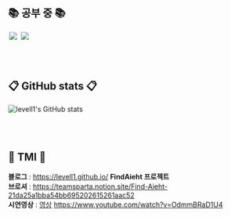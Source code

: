 

## 📚 공부 중 📚 
<img src = "https://img.shields.io/badge/-C%23%20-black?style=flat&logo=C%20Sharp" style="height : auto; margin-left : 2px; margin-right : 2px;"/> <img src="https://img.shields.io/badge/unity%20-%23000000.svg?&style=flat&logo=unity&logoColor=white" style="height : auto; margin-left : 2px; margin-right : 2px;"/>


<br><br>

## 📋 GitHub stats 📋
![levell1's GitHub stats](https://github-readme-stats.vercel.app/api?username=levell1&show_icons=true&theme=vue)

<br><br>

## 📘 TMI 📘


**블로그** : <https://levell1.github.io/>
**FindAieht 프로젝트**   
**브로셔** : <https://teamsparta.notion.site/Find-Aieht-21da25a1bba54bb695202615261aac52>  
**시연영상** : [영상](https://www.youtube.com/watch?v=OdmmBRaD1U4) <https://www.youtube.com/watch?v=OdmmBRaD1U4>  
<!--![image](https://media.giphy.com/media/fb4haewhv8ttpwpfMw/giphy.gif)-->
